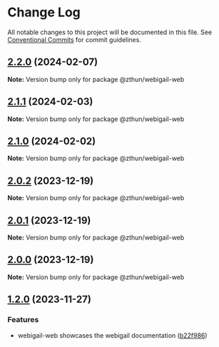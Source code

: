 # Change Log

All notable changes to this project will be documented in this file.
See [Conventional Commits](https://conventionalcommits.org) for commit guidelines.

## [2.2.0](https://github.com/zthun/webigail/compare/v2.1.1...v2.2.0) (2024-02-07)

**Note:** Version bump only for package @zthun/webigail-web





## [2.1.1](https://github.com/zthun/webigail/compare/v2.1.0...v2.1.1) (2024-02-03)

**Note:** Version bump only for package @zthun/webigail-web





## [2.1.0](https://github.com/zthun/webigail/compare/v2.0.2...v2.1.0) (2024-02-02)

**Note:** Version bump only for package @zthun/webigail-web





## [2.0.2](https://github.com/zthun/webigail/compare/v2.0.1...v2.0.2) (2023-12-19)

**Note:** Version bump only for package @zthun/webigail-web





## [2.0.1](https://github.com/zthun/webigail/compare/v2.0.0...v2.0.1) (2023-12-19)

**Note:** Version bump only for package @zthun/webigail-web





## [2.0.0](https://github.com/zthun/webigail/compare/v1.2.0...v2.0.0) (2023-12-19)

**Note:** Version bump only for package @zthun/webigail-web





## [1.2.0](https://github.com/zthun/webigail/compare/v1.1.0...v1.2.0) (2023-11-27)


### Features

* webigail-web showcases the webigail documentation ([b22f986](https://github.com/zthun/webigail/commit/b22f9866b5c02c45a937df6956290035e0a2ab42))
